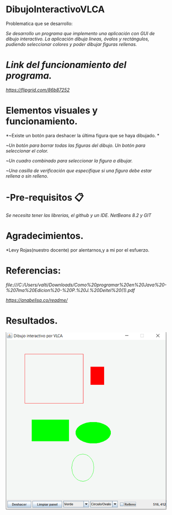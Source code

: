 # DibujoInteractivoVLCA

Problematica que se desarrollo:

*Se desarrollo un programa que implemento una aplicación con GUI de dibujo interactivo.  La aplicación dibuja lineas, óvalos y rectángulos, pudiendo seleccionar colores y poder dibujar figuras rellenas.*

# *Link del funcionamiento del programa.*
*https://flipgrid.com/86b87252*

# Elementos visuales y funcionamiento.

*~Existe un botón para deshacer la última figura que se haya dibujado. *

*~Un botón para borrar todas las figuras del dibujo. Un botón para seleccionar el color.*

*~Un cuadro combinado para seleccionar la figura a dibujar.*  

*~Una casilla de verificación que especifique si una figura debe estar rellena o sin relleno.*

# -Pre-requisitos 📋

*Se necesita tener las librerias, el github y un IDE.
NetBeans 8.2 y GIT*

# Agradecimientos.

*Levy Rojas(nuestro docente) por alentarnos,y a mi por el esfuerzo.

# Referencias:

*file:///C:/Users/valti/Downloads/Como%20programar%20en%20Java%20-%207ma%20Edicion%20-%20P.%20J.%20Deitel%20(1).pdf*

*https://anabelisa.co/readme/*


# Resultados.
![](figures/logo_rmarkdown.png)



